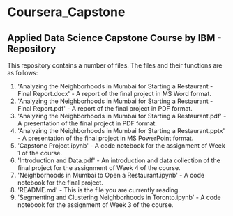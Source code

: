 # Coursera_Capstone
## Applied Data Science Capstone Course by IBM - Repository

This repository contains a number of files. The files and their functions are as follows:
1) 'Analyzing the Neighborhoods in Mumbai for Starting a Restaurant - Final Report.docx' - A report of the final project in MS Word format.
2) 'Analyzing the Neighborhoods in Mumbai for Starting a Restaurant - Final Report.pdf' - A report of the final project in PDF format.
3) 'Analyzing the Neighborhoods in Mumbai for Starting a Restaurant.pdf' - A presentation of the final project in PDF format.
4) 'Analyzing the Neighborhoods in Mumbai for Starting a Restaurant.pptx' - A presentation of the final project in MS PowerPoint format.
5) 'Capstone Project.ipynb' - A code notebook for the assignment of Week 1 of the course.
6) 'Introduction and Data.pdf' - An introduction and data collection of the final project for the assignment of Week 4 of the course.
7) 'Neighborhoods in Mumbai to Open a Restaurant.ipynb' - A code notebook for the final project.
8) 'README.md' - This is the file you are currently reading.
9) 'Segmenting and Clustering Neighborhoods in Toronto.ipynb' - A code notebook for the assignment of Week 3 of the course.
